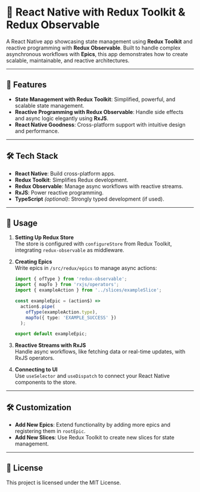 # 📱 React Native with Redux Toolkit & Redux Observable

A React Native app showcasing state management using **Redux Toolkit** and reactive programming with **Redux Observable**. Built to handle complex asynchronous workflows with **Epics**, this app demonstrates how to create scalable, maintainable, and reactive architectures.

---

## 🚀 Features

- **State Management with Redux Toolkit**: Simplified, powerful, and scalable state management.
- **Reactive Programming with Redux Observable**: Handle side effects and async logic elegantly using **RxJS**.
- **React Native Goodness**: Cross-platform support with intuitive design and performance.

---

## 🛠️ Tech Stack

- **React Native**: Build cross-platform apps.
- **Redux Toolkit**: Simplifies Redux development.
- **Redux Observable**: Manage async workflows with reactive streams.
- **RxJS**: Power reactive programming.
- **TypeScript** *(optional)*: Strongly typed development (if used).

---

## 📖 Usage

1. **Setting Up Redux Store**  
   The store is configured with `configureStore` from Redux Toolkit, integrating `redux-observable` as middleware.

2. **Creating Epics**  
   Write epics in `/src/redux/epics` to manage async actions:
   ```typescript
   import { ofType } from 'redux-observable';
   import { mapTo } from 'rxjs/operators';
   import { exampleAction } from '../slices/exampleSlice';

   const exampleEpic = (action$) =>
     action$.pipe(
       ofType(exampleAction.type),
       mapTo({ type: 'EXAMPLE_SUCCESS' })
     );

   export default exampleEpic;
   ```

3. **Reactive Streams with RxJS**  
   Handle async workflows, like fetching data or real-time updates, with RxJS operators.

4. **Connecting to UI**  
   Use `useSelector` and `useDispatch` to connect your React Native components to the store.

---

## 🛠️ Customization

- **Add New Epics**: Extend functionality by adding more epics and registering them in `rootEpic`.
- **Add New Slices**: Use Redux Toolkit to create new slices for state management.

---

## 📜 License

This project is licensed under the MIT License.
